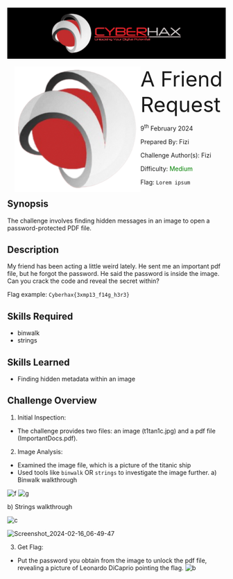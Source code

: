 ![img](../../assets/banner.png)

<img src="../../assets/cyberhax.png" style="margin-left: 20px; zoom: 80%;" align=left />
<font size="10">A Friend Request</font>

9<sup>th</sup> February 2024

​Prepared By: Fizi

​Challenge Author(s): Fizi

​Difficulty: <font color=green>Medium</font>

Flag: `Lorem ipsum`

## Synopsis

The challenge involves finding hidden messages in an image to open a password-protected PDF file.

## Description

My friend has been acting a little weird lately. He sent me an important pdf file, but he forgot the password. He said the password is inside the image. Can you crack the code and reveal the secret within?

Flag example: `Cyberhax{3xmp13_f14g_h3r3}`


## Skills Required

- binwalk
- strings
  
 
## Skills Learned

- Finding hidden metadata within an image

## Challenge Overview

1. Initial Inspection:
  - The challenge provides two files: an image (t1tan1c.jpg) and a pdf file (ImportantDocs.pdf).
2. Image Analysis:
  - Examined the image file, which is a picture of the titanic ship
  - Used tools like `binwalk` OR `strings` to investigate the image further.
  a) Binwalk walkthrough

![f](https://github.com/FROST8ytes/Cyberhax-Hacking-101/assets/131322679/c16c90d1-8cca-4b2c-aadd-55f6a2e03454)
![g](https://github.com/FROST8ytes/Cyberhax-Hacking-101/assets/131322679/d49927c6-9063-469c-8c2c-cf11bc8a457f)


  b) Strings walkthrough
  
![c](https://github.com/FROST8ytes/Cyberhax-Hacking-101/assets/131322679/db994d06-9c16-4d91-9e28-5c23b134f38c)

![Screenshot_2024-02-16_06-49-47](https://github.com/FROST8ytes/Cyberhax-Hacking-101/assets/131322679/afa0f823-8f11-49da-b8dd-279f7108805b)


3. Get Flag:
  - Put the password you obtain from the image to unlock the pdf file, revealing a picture of Leonardo DiCaprio pointing the flag.
![b](https://github.com/FROST8ytes/Cyberhax-Hacking-101/assets/131322679/ea186e5a-2edc-4025-95a6-39f4180c27be)
